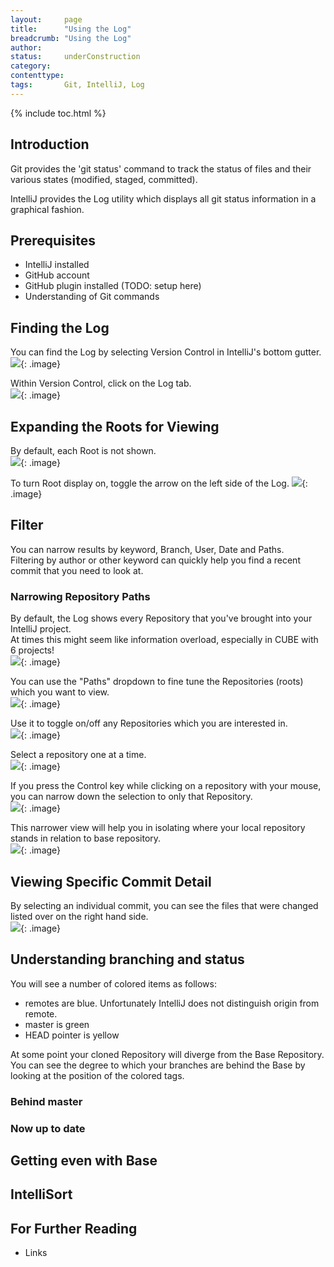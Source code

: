 ```yaml
---
layout:     page
title:      "Using the Log"
breadcrumb: "Using the Log"
author:
status:     underConstruction
category:
contenttype:
tags:       Git, IntelliJ, Log
---
```


{% include toc.html %}

## Introduction

Git provides the 'git status' command to track the status of files and their various states (modified, staged, committed).  

IntelliJ provides the Log utility which displays all git status information in a graphical fashion.  

## Prerequisites

* IntelliJ installed
* GitHub account
* GitHub plugin installed (TODO: setup here)
* Understanding of Git commands

## Finding the Log  

You can find the Log by selecting Version Control in IntelliJ's bottom gutter.  
![](images/selectVcs.png){: .image}

Within Version Control, click on the Log tab.  
![](images/openLog.png){: .image}

## Expanding the Roots for Viewing  
By default, each Root is not shown.  
![](images/rootViewOff.png){: .image}

To turn Root display on, toggle the arrow on the left side of the Log. 
![](images/rootViewOn.png){: .image}

## Filter 
You can narrow results by keyword, Branch, User, Date and Paths.  
Filtering by author or other keyword can quickly help you find a recent commit that you need to look at.  

### Narrowing Repository Paths  
By default, the Log shows every Repository that you've brought into your IntelliJ project.  
At times this might seem like information overload, especially in CUBE with 6 projects!  
![](images/multiRoots.png){: .image}
 
You can use the "Paths" dropdown to fine tune the Repositories (roots) which you want to view.  
![](images/PathsAll.png){: .image}

Use it to toggle on/off any Repositories which you are interested in.   
![](images/allRoots.png){: .image}

Select a repository one at a time.   
![](images/unselectOneRoot.png){: .image}

If you press the Control key while clicking on a repository with your mouse, you can narrow down the selection to only that Repository.  
![](images/selectOneRoot.png){: .image}

This narrower view will help you in isolating where your local repository stands in relation to base repository.     
![](images/openLog.png){: .image}

## Viewing Specific Commit Detail
By selecting an individual commit, you can see the files that were changed listed over on the right hand side.  
![](images/reviewLogCommitDetail.png){: .image}

## Understanding branching and status
You will see a number of colored items as follows:
 * remotes are blue.  Unfortunately IntelliJ does not distinguish origin from remote.  
 * master is green
 * HEAD pointer is yellow  
 
At some point your cloned Repository will diverge from the Base Repository.  
You can see the degree to which your branches are behind the Base by looking at the position of the colored tags.  

### Behind master

### Now up to date

## Getting even with Base  

## IntelliSort  


## For Further Reading

* Links

